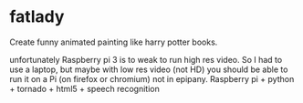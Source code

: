# fatlady
Create funny animated painting like harry potter books.

unfortunately Raspberry pi 3 is to weak to run high res video.
So I had to use a laptop, but maybe with low res video (not HD) you should be able to run it on a Pi (on firefox or chromium) not in epipany.
Raspberry pi + python + tornado + html5 + speech recognition
